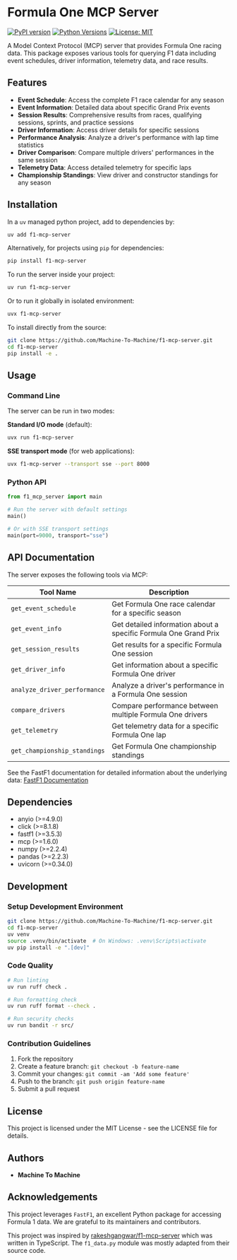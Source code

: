 # Formula One MCP Server

[![PyPI version](https://img.shields.io/pypi/v/f1-mcp-server.svg)](https://pypi.org/project/f1-mcp-server/)
[![Python Versions](https://img.shields.io/pypi/pyversions/f1-mcp-server.svg)](https://pypi.org/project/f1-mcp-server/)
[![License: MIT](https://img.shields.io/badge/License-MIT-yellow.svg)](https://opensource.org/licenses/MIT)

A Model Context Protocol (MCP) server that provides Formula One racing data. This package exposes various tools for querying F1 data including event schedules, driver information, telemetry data, and race results.

## Features

- **Event Schedule**: Access the complete F1 race calendar for any season
- **Event Information**: Detailed data about specific Grand Prix events
- **Session Results**: Comprehensive results from races, qualifying sessions, sprints, and practice sessions
- **Driver Information**: Access driver details for specific sessions
- **Performance Analysis**: Analyze a driver's performance with lap time statistics
- **Driver Comparison**: Compare multiple drivers' performances in the same session
- **Telemetry Data**: Access detailed telemetry for specific laps
- **Championship Standings**: View driver and constructor standings for any season

## Installation

In a `uv` managed python project, add to dependencies by:

```bash
uv add f1-mcp-server
```

Alternatively, for projects using `pip` for dependencies:
```bash
pip install f1-mcp-server
```

To run the server inside your project:

```bash
uv run f1-mcp-server
```

Or to run it globally in isolated environment:

```bash
uvx f1-mcp-server
```

To install directly from the source:

```bash
git clone https://github.com/Machine-To-Machine/f1-mcp-server.git
cd f1-mcp-server
pip install -e .
```

## Usage

### Command Line

The server can be run in two modes:

**Standard I/O mode** (default):

```bash
uvx run f1-mcp-server
```

**SSE transport mode** (for web applications):

```bash
uvx f1-mcp-server --transport sse --port 8000
```

### Python API

```python
from f1_mcp_server import main

# Run the server with default settings
main()

# Or with SSE transport settings
main(port=9000, transport="sse")
```

## API Documentation

The server exposes the following tools via MCP:

| Tool Name | Description |
|-----------|-------------|
| `get_event_schedule` | Get Formula One race calendar for a specific season |
| `get_event_info` | Get detailed information about a specific Formula One Grand Prix |
| `get_session_results` | Get results for a specific Formula One session |
| `get_driver_info` | Get information about a specific Formula One driver |
| `analyze_driver_performance` | Analyze a driver's performance in a Formula One session |
| `compare_drivers` | Compare performance between multiple Formula One drivers |
| `get_telemetry` | Get telemetry data for a specific Formula One lap |
| `get_championship_standings` | Get Formula One championship standings |

See the FastF1 documentation for detailed information about the underlying data: [FastF1 Documentation](https://theoehrly.github.io/Fast-F1/)

## Dependencies

- anyio (>=4.9.0)
- click (>=8.1.8)
- fastf1 (>=3.5.3)
- mcp (>=1.6.0)
- numpy (>=2.2.4)
- pandas (>=2.2.3)
- uvicorn (>=0.34.0)

## Development

### Setup Development Environment

```bash
git clone https://github.com/Machine-To-Machine/f1-mcp-server.git
cd f1-mcp-server
uv venv
source .venv/bin/activate  # On Windows: .venv\Scripts\activate
uv pip install -e ".[dev]"
```

### Code Quality

```bash
# Run linting
uv run ruff check .

# Run formatting check
uv run ruff format --check .

# Run security checks
uv run bandit -r src/
```

### Contribution Guidelines

1. Fork the repository
2. Create a feature branch: `git checkout -b feature-name`
3. Commit your changes: `git commit -am 'Add some feature'`
4. Push to the branch: `git push origin feature-name`
5. Submit a pull request

## License

This project is licensed under the MIT License - see the LICENSE file for details.

## Authors

- **Machine To Machine**

## Acknowledgements

This project leverages `FastF1`, an excellent Python package for accessing Formula 1 data. We are grateful to its maintainers and contributors.

This project was inspired by [rakeshgangwar/f1-mcp-server](https://github.com/rakeshgangwar/f1-mcp-server) which was written in TypeScript. The `f1_data.py` module was mostly adapted from their source code.
